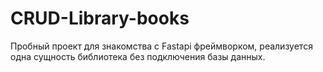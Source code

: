# CRUD-Library-books

Пробный проект для знакомства с Fastapi фреймворком, реализуется одна сущность библиотека без подключения базы данных.
